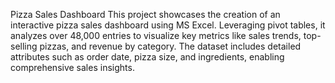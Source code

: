 Pizza Sales Dashboard
This project showcases the creation of an interactive pizza sales dashboard using MS Excel. Leveraging pivot tables, it analyzes over 48,000 entries to visualize key metrics like sales trends, top-selling pizzas, and revenue by category. The dataset includes detailed attributes such as order date, pizza size, and ingredients, enabling comprehensive sales insights.





